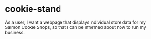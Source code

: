 # cookie-stand
As a user, I want a webpage that displays individual store data for my Salmon Cookie Shops, so that I can be informed about how to run my business.